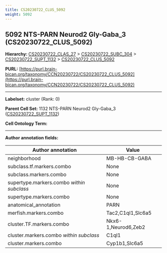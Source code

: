 ```yaml
---
title: CS20230722_CLUS_5092
weight: 5092
---
```

## 5092 NTS-PARN Neurod2 Gly-Gaba_3 (CS20230722_CLUS_5092)
<b>Hierarchy: </b>
[CS20230722_CLAS_27](../CS20230722_CLAS_27) >
[CS20230722_SUBC_304](../CS20230722_SUBC_304) >
[CS20230722_SUPT_1132](../CS20230722_SUPT_1132) >
[CS20230722_CLUS_5092](../CS20230722_CLUS_5092)

**PURL:** [https://purl.brain-bican.org/taxonomy/CCN20230722/CS20230722_CLUS_5092](https://purl.brain-bican.org/taxonomy/CCN20230722/CS20230722_CLUS_5092)

---


**Labelset:** cluster (Rank: 0)

**Parent Cell Set:** 1132 NTS-PARN Neurod2 Gly-Gaba_3 ([CS20230722_SUPT_1132](../CS20230722_SUPT_1132))



**Cell Ontology Term:** 

[MARKER GENES.]: #


---

[TRANSFERRED ANNOTATIONS.]: #


[AUTHOR ANNOTATION FIELDS.]: #


**Author annotation fields:**

| Author annotation | Value |
|-------------------|-------|
|neighborhood|MB-HB-CB-GABA|
|subclass.tf.markers.combo|None|
|subclass.markers.combo|None|
|supertype.markers.combo _within subclass_|None|
|supertype.markers.combo|None|
|anatomical_annotation|PARN|
|merfish.markers.combo|Tac2,C1ql1,Slc6a5|
|cluster.TF.markers.combo|Nkx6-1,Neurod6,Zeb2|
|cluster.markers.combo _within subclass_|C1ql1|
|cluster.markers.combo|Cyp1b1,Slc6a5|
